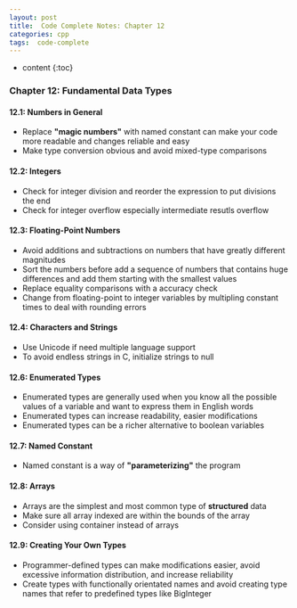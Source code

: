 ```yaml
---
layout: post
title:  Code Complete Notes: Chapter 12
categories: cpp
tags:  code-complete
---
```


* content
{:toc}


### Chapter 12: Fundamental Data Types

#### 12.1: Numbers in General

* Replace **"magic numbers"** with named constant can make your code more readable and changes reliable and easy 
* Make type conversion obvious and avoid mixed-type comparisons

#### 12.2: Integers

* Check for integer division and reorder the expression to put divisions the end
* Check for integer overflow especially intermediate resutls overflow

#### 12.3: Floating-Point Numbers

* Avoid additions and subtractions on numbers that have greatly different magnitudes
* Sort the numbers before add a sequence of numbers that contains huge differences and add them starting with the smallest values
* Replace equality comparisons with a accuracy check
* Change from floating-point to integer variables by multipling constant times to deal with rounding errors 

#### 12.4: Characters and Strings

* Use Unicode if need multiple language support
* To avoid endless strings in C, initialize strings to null

#### 12.6: Enumerated Types

* Enumerated types are generally used when you know all the possible values of a variable and want to express them in English words
* Enumerated types can increase readability, easier modifications
* Enumerated types can be a richer alternative to boolean variables

#### 12.7: Named Constant

* Named constant is a way of **"parameterizing"** the program

#### 12.8: Arrays

* Arrays are the simplest and most common type of **structured** data
* Make sure all array indexed are within the bounds of the array
* Consider using container instead of arrays

#### 12.9: Creating Your Own Types

* Programmer-defined types can make modifications easier, avoid excessive information distribution, and increase reliability
* Create types with functionally orientated names and avoid creating type names that refer to predefined types like BigInteger